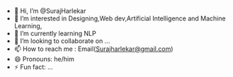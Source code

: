 - 👋 Hi, I’m @SurajHarlekar
- 👀 I’m interested in Designing,Web dev,Artificial Intelligence and Machine Learning,
- 🌱 I’m currently learning NLP
- 💞️ I’m looking to collaborate on ...
- 📫 How to reach me : Email(Surajharlekar@gmail.com)
- 😄 Pronouns: he/him
- ⚡ Fun fact: ...

<!---
SurajHarlekar/SurajHarlekar is a ✨ special ✨ repository because its `README.md` (this file) appears on your GitHub profile.
You can click the Preview link to take a look at your changes.
--->
